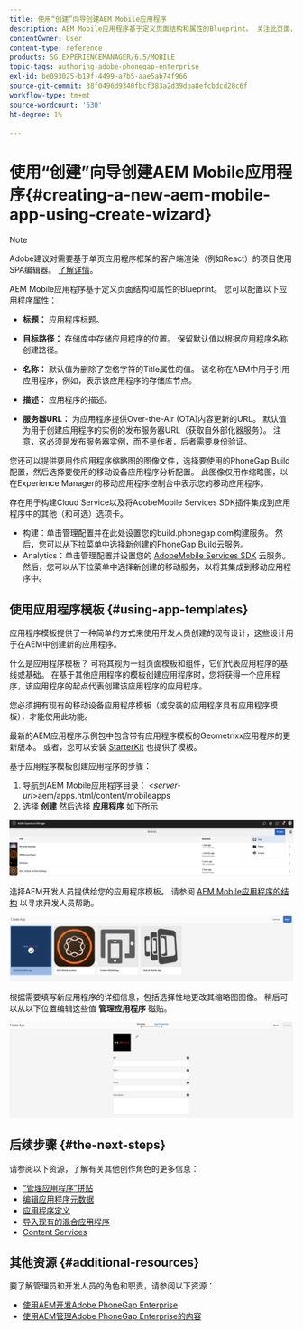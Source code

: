 ```yaml
---
title: 使用“创建”向导创建AEM Mobile应用程序
description: AEM Mobile应用程序基于定义页面结构和属性的Blueprint。 关注此页面，了解如何基于应用程序模板创建应用程序。
contentOwner: User
content-type: reference
products: SG_EXPERIENCEMANAGER/6.5/MOBILE
topic-tags: authoring-adobe-phonegap-enterprise
exl-id: be093025-b19f-4499-a7b5-aae5ab74f966
source-git-commit: 38f0496d9340fbcf383a2d39dba8efcbdcd20c6f
workflow-type: tm+mt
source-wordcount: '630'
ht-degree: 1%

---
```


# 使用“创建”向导创建AEM Mobile应用程序{#creating-a-new-aem-mobile-app-using-create-wizard}

>[!NOTE]
>
>Adobe建议对需要基于单页应用程序框架的客户端渲染（例如React）的项目使用SPA编辑器。 [了解详情](/help/sites-developing/spa-overview.md)。

AEM Mobile应用程序基于定义页面结构和属性的Blueprint。 您可以配置以下应用程序属性：

* **标题：** 应用程序标题。
* **目标路径：** 存储库中存储应用程序的位置。 保留默认值以根据应用程序名称创建路径。

* **名称：** 默认值为删除了空格字符的Title属性的值。 该名称在AEM中用于引用应用程序，例如，表示该应用程序的存储库节点。
* **描述：** 应用程序的描述。
* **服务器URL：** 为应用程序提供Over-the-Air (OTA)内容更新的URL。 默认值为用于创建应用程序的实例的发布服务器URL（获取自外部化器服务）。 注意，这必须是发布服务器实例，而不是作者，后者需要身份验证。

您还可以提供要用作应用程序缩略图的图像文件，选择要使用的PhoneGap Build配置，然后选择要使用的移动设备应用程序分析配置。 此图像仅用作缩略图，以在Experience Manager的移动应用程序控制台中表示您的移动应用程序。

存在用于构建Cloud Service以及将AdobeMobile Services SDK插件集成到应用程序中的其他（和可选）选项卡。

* 构建：单击管理配置并在此处设置您的build.phonegap.com构建服务。 然后，您可以从下拉菜单中选择新创建的PhoneGap Build云服务。
* Analytics：单击管理配置并设置您的 [AdobeMobile Services SDK](https://experienceleague.adobe.com/docs/mobile-services/using/home.html) 云服务。 然后，您可以从下拉菜单中选择新创建的移动服务，以将其集成到移动应用程序中。

## 使用应用程序模板 {#using-app-templates}

应用程序模板提供了一种简单的方式来使用开发人员创建的现有设计，这些设计用于在AEM中创建新的应用程序。

什么是应用程序模板？ 可将其视为一组页面模板和组件，它们代表应用程序的基线或基础。
在基于其他应用程序的模板创建应用程序时，您将获得一个应用程序，该应用程序的起点代表创建该应用程序的应用程序。

您必须拥有现有的移动设备应用程序模板（或安装的应用程序具有应用程序模板），才能使用此功能。

最新的AEM应用程序示例包中包含带有应用程序模板的Geometrixx应用程序的更新版本。 或者，您可以安装 [StarterKit](https://github.com/Adobe-Marketing-Cloud-Apps/aem-phonegap-starter-kit) 也提供了模板。

基于应用程序模板创建应用程序的步骤：

1. 导航到AEM Mobile应用程序目录： &lt;*server-url*>aem/apps.html/content/mobileapps
1. 选择 **创建** 然后选择 **应用程序** 如下所示

![chlimage_1-158](assets/chlimage_1-158.png)

选择AEM开发人员提供给您的应用程序模板。 请参阅 [AEM Mobile应用程序的结构](/help/mobile/phonegap-structure-an-app.md) 以寻求开发人员帮助。

![chlimage_1-159](assets/chlimage_1-159.png)

根据需要填写新应用程序的详细信息，包括选择性地更改其缩略图图像。 稍后可以从以下位置编辑这些值 **管理应用程序** 磁贴。

![chlimage_1-160](assets/chlimage_1-160.png)

## 后续步骤 {#the-next-steps}

请参阅以下资源，了解有关其他创作角色的更多信息：

* [“管理应用程序”拼贴](/help/mobile/phonegap-app-details-tile.md)
* [编辑应用程序元数据](/help/mobile/phonegap-editmetadata.md)
* [应用程序定义](/help/mobile/phonegap-app-definitions.md)
* [导入现有的混合应用程序](/help/mobile/phonegap-adding-content-to-imported-app.md)
* [Content Services](/help/mobile/develop-content-as-a-service.md)

## 其他资源 {#additional-resources}

要了解管理员和开发人员的角色和职责，请参阅以下资源：

* [使用AEM开发Adobe PhoneGap Enterprise](/help/mobile/developing-in-phonegap.md)
* [使用AEM管理Adobe PhoneGap Enterprise的内容](/help/mobile/administer-phonegap.md)
